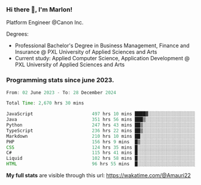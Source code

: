 
### Hi there 👋, I'm Marlon!

Platform Engineer @Canon Inc.

Degrees: 
- Professional Bachelor's Degree in Business Management, Finance and Insurance @ PXL University of Applied Sciences and Arts
- Current study: Applied Computer Science, Application Development @ PXL University of Applied Sciences and Arts

### Programming stats since june 2023.
<!--START_SECTION:waka-->

```java
From: 02 June 2023 - To: 28 December 2024

Total Time: 2,670 hrs 30 mins

JavaScript                      497 hrs 10 mins ████▓░░░░░░░░░░░░░░░░░░░░   18.26 %
Java                            351 hrs 56 mins ███▒░░░░░░░░░░░░░░░░░░░░░   12.93 %
Python                          247 hrs 43 mins ██▒░░░░░░░░░░░░░░░░░░░░░░   09.10 %
TypeScript                      236 hrs 22 mins ██▒░░░░░░░░░░░░░░░░░░░░░░   08.68 %
Markdown                        210 hrs 10 mins ██░░░░░░░░░░░░░░░░░░░░░░░   07.72 %
PHP                             156 hrs 9 mins  █▒░░░░░░░░░░░░░░░░░░░░░░░   05.74 %
CSS                             124 hrs 35 mins █░░░░░░░░░░░░░░░░░░░░░░░░   04.58 %
C#                              115 hrs 41 mins █░░░░░░░░░░░░░░░░░░░░░░░░   04.25 %
Liquid                          102 hrs 58 mins █░░░░░░░░░░░░░░░░░░░░░░░░   03.78 %
HTML                            96 hrs 55 mins  █░░░░░░░░░░░░░░░░░░░░░░░░   03.56 %
```

<!--END_SECTION:waka-->
**My full stats** are visible through this url: https://wakatime.com/@Amauri22
